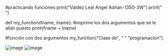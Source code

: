 #practicando funciones
print("Valdez Leal Angel Adrian-1350-3W")
print(" ")

def my_function(fname, lname):
    #imprime los dos argumentos que se le allan puesto
    print(fname + lname)

#función con dos argumentos
my_function("Clase de", " " "programacion")

![image](https://github.com/user-attachments/assets/af366b64-e30a-49d4-8352-4ff100d03a4d)
![image](https://github.com/user-attachments/assets/6634d191-e1dc-41c8-aff2-e34fc23622fe)

